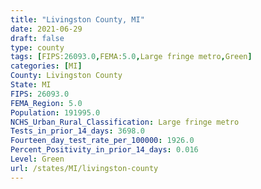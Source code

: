 ```yaml
---
title: "Livingston County, MI"
date: 2021-06-29
draft: false
type: county
tags: [FIPS:26093.0,FEMA:5.0,Large fringe metro,Green]
categories: [MI]
County: Livingston County
State: MI
FIPS: 26093.0
FEMA_Region: 5.0
Population: 191995.0
NCHS_Urban_Rural_Classification: Large fringe metro
Tests_in_prior_14_days: 3698.0
Fourteen_day_test_rate_per_100000: 1926.0
Percent_Positivity_in_prior_14_days: 0.016
Level: Green
url: /states/MI/livingston-county
---
```



